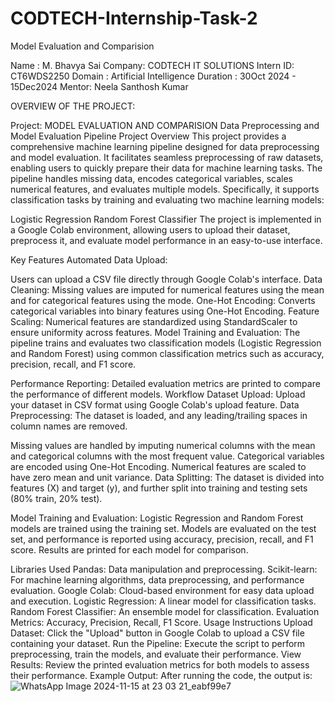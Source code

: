 # CODTECH-Internship-Task-2
Model Evaluation and Comparision

Name : M. Bhavya Sai
Company: CODTECH IT SOLUTIONS
Intern ID: CT6WDS2250
Domain : Artificial Intelligence
Duration : 30Oct 2024 - 15Dec2024
Mentor: Neela Santhosh Kumar

OVERVIEW OF THE PROJECT:

Project: MODEL EVALUATION AND COMPARISION
Data Preprocessing and Model Evaluation Pipeline
Project Overview
This project provides a comprehensive machine learning pipeline designed for data preprocessing and model evaluation. It facilitates seamless preprocessing of raw datasets, enabling users to quickly prepare their data for machine learning tasks. The pipeline handles missing data, encodes categorical variables, scales numerical features, and evaluates multiple models. Specifically, it supports classification tasks by training and evaluating two machine learning models:

Logistic Regression
Random Forest Classifier
The project is implemented in a Google Colab environment, allowing users to upload their dataset, preprocess it, and evaluate model performance in an easy-to-use interface.

Key Features
Automated Data Upload:

Users can upload a CSV file directly through Google Colab's interface.
Data Cleaning: Missing values are imputed for numerical features using the mean and for categorical features using the mode.
One-Hot Encoding: Converts categorical variables into binary features using One-Hot Encoding.
Feature Scaling: Numerical features are standardized using StandardScaler to ensure uniformity across features.
Model Training and Evaluation: The pipeline trains and evaluates two classification models (Logistic Regression and Random Forest) using common classification metrics such as accuracy, precision, recall, and F1 score.

Performance Reporting: Detailed evaluation metrics are printed to compare the performance of different models.
Workflow
Dataset Upload: Upload your dataset in CSV format using Google Colab's upload feature.
Data Preprocessing:
The dataset is loaded, and any leading/trailing spaces in column names are removed.

Missing values are handled by imputing numerical columns with the mean and categorical columns with the most frequent value.
Categorical variables are encoded using One-Hot Encoding.
Numerical features are scaled to have zero mean and unit variance.
Data Splitting: The dataset is divided into features (X) and target (y), and further split into training and testing sets (80% train, 20% test).

Model Training and Evaluation:
Logistic Regression and Random Forest models are trained using the training set.
Models are evaluated on the test set, and performance is reported using accuracy, precision, recall, and F1 score.
Results are printed for each model for comparison.


Libraries Used
Pandas: Data manipulation and preprocessing.
Scikit-learn: For machine learning algorithms, data preprocessing, and performance evaluation.
Google Colab: Cloud-based environment for easy data upload and execution.
Logistic Regression: A linear model for classification tasks.
Random Forest Classifier: An ensemble model for classification.
Evaluation Metrics: Accuracy, Precision, Recall, F1 Score.
Usage Instructions
Upload Dataset: Click the "Upload" button in Google Colab to upload a CSV file containing your dataset.
Run the Pipeline: Execute the script to perform preprocessing, train the models, and evaluate their performance.
View Results: Review the printed evaluation metrics for both models to assess their performance.
Example Output:
After running the code, the output is:
![WhatsApp Image 2024-11-15 at 23 03 21_eabf99e7](https://github.com/user-attachments/assets/1069e757-54d4-4862-adfe-6205b3539a86)
